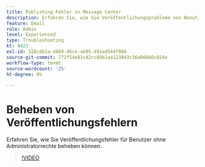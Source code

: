 ```yaml
---
title: Publishing-Fehler in Message Center
description: Erfahren Sie, wie Sie Veröffentlichungsprobleme von Benutzern ohne Administratorrechte beheben können.
feature: Email
role: Admin
level: Experienced
type: Troubleshooting
kt: 8423
exl-id: 328cdb2a-e889-4bce-ab95-491ad544f060
source-git-commit: 772f54e81c42cc88b1aa123843c36a06866c024e
workflow-type: tm+mt
source-wordcount: '25'
ht-degree: 0%

---
```


# Beheben von Veröffentlichungsfehlern

Erfahren Sie, wie Sie Veröffentlichungsfehler für Benutzer ohne Administratorrechte beheben können.

>[!VIDEO](https://video.tv.adobe.com/v/335979?quality=12)
